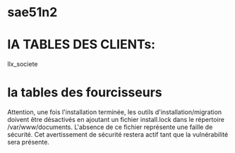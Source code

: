 # sae51n2

# lA TABLES DES CLIENTs:
llx_societe

# la tables des fourcisseurs


Attention, une fois l'installation terminée, les outils d'installation/migration doivent être désactivés en ajoutant un fichier install.lock dans le répertoire /var/www/documents. L'absence de ce fichier représente une faille de sécurité. Cet avertissement de sécurité restera actif tant que la vulnérabilité sera présente.